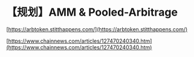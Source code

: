 # 【规划】AMM & Pooled-Arbitrage



[https://arbtoken.stitthappens.com/](https://arbtoken.stitthappens.com/)





[https://www.chainnews.com/articles/127470240340.htm](https://www.chainnews.com/articles/127470240340.htm)






